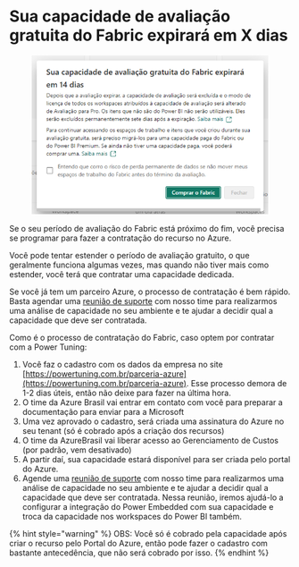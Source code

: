 # Sua capacidade de avaliação gratuita do Fabric expirará em X dias

<figure><img src="../../.gitbook/assets/image (2) (1) (1) (1) (1) (1) (1) (1) (1).png" alt=""><figcaption></figcaption></figure>

Se o seu período de avaliação do Fabric está próximo do fim, você precisa se programar para fazer a contratação do recurso no Azure.

Você pode tentar estender o período de avaliação gratuito, o que geralmente funciona algumas vezes, mas quando não tiver mais como estender, você terá que contratar uma capacidade dedicada.

Se você já tem um parceiro Azure, o processo de contratação é bem rápido. Basta agendar uma [reunião de suporte](https://powerembedded.com.br/reuniao-suporte) com nosso time para realizarmos uma análise de capacidade no seu ambiente e te ajudar a decidir qual a capacidade que deve ser contratada.

Como é o processo de contratação do Fabric, caso optem por contratar com a Power Tuning:

1. Você faz o cadastro com os dados da empresa no site [https://powertuning.com.br/parceria-azure](https://powertuning.com.br/parceria-azure). Esse processo demora de 1-2 dias úteis, então não deixe para fazer na última hora.
2. O time da Azure Brasil vai entrar em contato com você para preparar a documentação para enviar para a Microsoft
3. Uma vez aprovado o cadastro, será criada uma assinatura do Azure no seu tenant (só é cobrado após a criação dos recursos)
4. O time da AzureBrasil vai liberar acesso ao Gerenciamento de Custos (por padrão, vem desativado)
5. A partir daí, sua capacidade estará disponível para ser criada pelo portal do Azure.
6. Agende uma [reunião de suporte](https://powerembedded.com.br/reuniao-suporte) com nosso time para realizarmos uma análise de capacidade no seu ambiente e te ajudar a decidir qual a capacidade que deve ser contratada. Nessa reunião, iremos ajudá-lo a configurar a integração do Power Embedded com sua capacidade e troca da capacidade nos workspaces do Power BI também.

{% hint style="warning" %}
OBS: Você só é cobrado pela capacidade após criar o recurso pelo Portal do Azure, então pode fazer o cadastro com bastante antecedência, que não será cobrado por isso.
{% endhint %}
